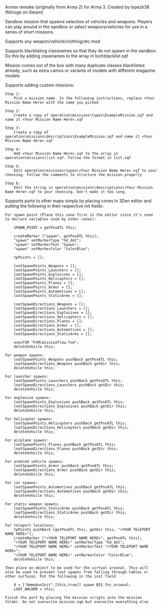 Armex remake (originally from Arma 2) for Arma 3.
Created by lopezk38 (Nitroge on Steam)

Sandbox mission that spawns selection of vehicles and weapons. Players can play around in the sandbox or select weapons/vehicles for use in a series of short missions.

Supports any weapon/vehicle/clothing/etc mod

Supports blacklisting classnames so that they do not spawn in the sandbox.
	Do this by adding classnames to the array in loot\blacklist.sqf

Mission comes out of the box with many duplicate classes blacklisted already, such as extra camos or variants of models with different magazine models
	

Supports adding custom missions:

	Step 1:
		Pick a mission name. In the following instructions, replace <Your Mission Name Here> with the name you picked
	
	Step 2:
		Create a copy of operation\missions\types\ExampleMission.sqf and name it <Your Mission Name Here>.sqf
	
	Step 3:
		Create a copy of operation\missions\descriptions\ExampleMission.sqf and name it <Your Mission Name Here>.sqf
	
	Step 4:
		Add <Your Mission Name Here>.sqf to the array in operation\missions\list.sqf. Follow the format in list.sqf
		
	Step 5: 
		Edit operation\missions\types\<Your Mission Name Here>.sqf to your choosing. Follow the comments to structure the mission properly
	
	Step 6:
		Edit the string in operation\missions\descriptions\<Your Mission Name Here>.sqf to your choosing. Don't make it too long.
		
		
Supports ports to other maps simply by placing cones in 3Den editor and putting the following in their respective init fields:

	For spawn point (Place this cone first in the editor since it's used to declare variables used by other cones):
	
		SPAWN_POINT = getPosATL this;

		createMarker ["spawn", getPosATL this];
		"spawn" setMarkerType "hd_dot";
		"spawn" setMarkerText "Spawn";
		"spawn" setMarkerColor "ColorBlue";

		tpPoints = [];

		lootSpawnPoints_Weapons = [];
		lootSpawnPoints_Launchers = []; 
		lootSpawnPoints_Explosives = []; 
		lootSpawnPoints_Helicopters = [];
		lootSpawnPoints_Planes = [];
		lootSpawnPoints_Armor = [];
		lootSpawnPoints_Automotives = [];
		lootSpawnPoints_StaticArms = [];

		lootSpawnDirections_Weapons = []; 
		lootSpawnDirections_Launchers = []; 
		lootSpawnDirections_Explosives = []; 
		lootSpawnDirections_Helicopters = []; 
		lootSpawnDirections_Planes = []; 
		lootSpawnDirections_Armor = []; 
		lootSpawnDirections_Automotives = []; 
		lootSpawnDirections_StaticArms = [];

		execFSM "FSM\missionFlow.fsm";
		deleteVehicle this;

	For weapon spawns:
		lootSpawnPoints_Weapons pushBack getPosATL this;
		lootSpawnDirections_Weapons pushBack getDir this;
		deleteVehicle this;
	
	For launcher spawns:
		lootSpawnPoints_Launchers pushBack getPosATL this;
		lootSpawnDirections_Launchers pushBack getDir this;
		deleteVehicle this;
		
	For explosive spawns:
		lootSpawnPoints_Explosives pushBack getPosATL this;
		lootSpawnDirections_Explosives pushBack getDir this;
		deleteVehicle this;
		
	For helicopter spawns:
		lootSpawnPoints_Helicopters pushBack getPosATL this;
		lootSpawnDirections_Helicopters pushBack getDir this;
		deleteVehicle this;
		
	For airplane spawns:
		lootSpawnPoints_Planes pushBack getPosATL this;
		lootSpawnDirections_Planes pushBack getDir this;
		deleteVehicle this;
		
	For armored vehicle spawns:
		lootSpawnPoints_Armor pushBack getPosATL this;
		lootSpawnDirections_Armor pushBack getDir this;
		deleteVehicle this;
		
	For car spawns:
		lootSpawnPoints_Automotives pushBack getPosATL this;
		lootSpawnDirections_Automotives pushBack getDir this;
		deleteVehicle this;
		
	For static weapon spawns:
		lootSpawnPoints_StaticArms pushBack getPosATL this;
		lootSpawnDirections_StaticArms pushBack getDir this;
		deleteVehicle this;
	
	For teleport locations:
		tpPoints pushBack [getPosATL this, getDir this, "<YOUR TELEPORT NAME HERE>"];
		createMarker ["<YOUR TELEPORT NAME HERE>", getPosATL this];
		"<YOUR TELEPORT NAME HERE>" setMarkerType "hd_dot";
		"<YOUR TELEPORT NAME HERE>" setMarkerText "<YOUR TELEPORT NAME HERE>";
		"<YOUR TELEPORT NAME HERE>" setMarkerColor "ColorBlue";
		deleteVehicle this;
		
	Then place an object to be used for the virtual arsenal. This will also be used to prevent loot spawns from falling through tables or other surfaces. Put the following in the init field

		0 = ["AmmoboxInit",[this,true]] spawn BIS_fnc_arsenal;
		LOOT_ANCHOR = this;
		
	Finish the port by placing the mission scripts into the mission folder. Do not overwrite mission.sqm but overwrite everything else
	
